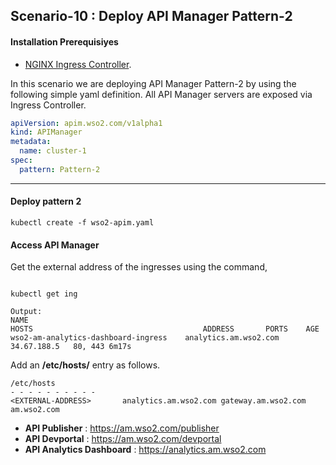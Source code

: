 ## Scenario-10 : Deploy API Manager Pattern-2

#### Installation Prerequisiyes

* [NGINX Ingress Controller](https://kubernetes.github.io/ingress-nginx/deploy/).

In this scenario we are deploying API Manager Pattern-2 by using the following simple yaml definition. All API Manager servers are exposed via Ingress Controller.

```yaml
apiVersion: apim.wso2.com/v1alpha1
kind: APIManager
metadata:
  name: cluster-1
spec:
  pattern: Pattern-2
```
-----


#### Deploy pattern 2

```
kubectl create -f wso2-apim.yaml
```

#### Access API Manager

Get the external address of the ingresses using the command,

```

kubectl get ing

Output:
NAME                                                                        HOSTS                                      ADDRESS       PORTS    AGE
wso2-am-analytics-dashboard-ingress    analytics.am.wso2.com    34.67.188.5   80, 443 6m17s
```

Add an **/etc/hosts/** entry as follows.

```
/etc/hosts
- - - - - - - - - - 
<EXTERNAL-ADDRESS>       analytics.am.wso2.com gateway.am.wso2.com am.wso2.com
```

- **API Publisher** : https://am.wso2.com/publisher 
- **API Devportal** : https://am.wso2.com/devportal 
- **API Analytics Dashboard**   : https://analytics.am.wso2.com


